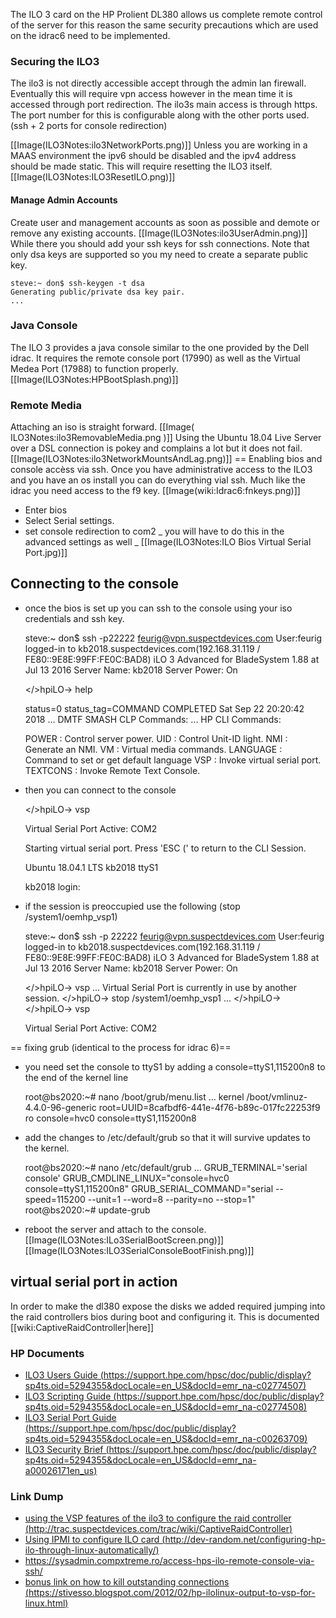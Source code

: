 
The ILO 3 card on the HP Prolient DL380 allows us complete remote control of the server for this reason the same security precautions which are used on the idrac6 need to be implemented.

### Securing the ILO3
The ilo3 is not directly accessible accept through the admin lan firewall. Eventually this will require vpn access however in the mean time it is accessed through port redirection. The ilo3s main access is through https. The port number for this is configurable along with the other ports used. (ssh + 2 ports for console redirection) 

[[Image(ILO3Notes:ilo3NetworkPorts.png)]]
Unless you are working in a MAAS environment the ipv6 should be disabled and the ipv4 address should be made static. This will require resetting the ILO3 itself.
[[Image(ILO3Notes:ILO3ResetILO.png)]]
#### Manage Admin Accounts
Create user and management accounts as soon as possible and demote or remove any existing accounts. 
[[Image(ILO3Notes:ilo3UserAdmin.png)]]
While there you should add your ssh keys for ssh connections. Note that only dsa keys are supported so you my need to create a separate public key.

	
	steve:~ don$ ssh-keygen -t dsa
	Generating public/private dsa key pair.
	...
	

### Java Console
The ILO 3 provides a java console similar to the one provided by the Dell idrac. It requires the remote  console port (17990) as well as the Virtual Medea Port (17988) to function properly. 
[[Image(ILO3Notes:HPBootSplash.png)]]
### Remote Media
Attaching an iso is straight  forward.
[[Image( ILO3Notes:ilo3RemovableMedia.png )]]
Using the Ubuntu 18.04 Live Server over a DSL connection is pokey and complains a lot but it does not fail.
[[Image(ILO3Notes:ilo3NetworkMountsAndLag.png)]]
== Enabling bios and console accèss via ssh.
Once you have administrative access to the ILO3 and you have an os install you can do everything vial ssh. Much like the idrac you need access to the f9 key.
[[Image(wiki:Idrac6:fnkeys.png)]]
* Enter bios
* Select Serial settings.
* set console redirection to com2
  _ you will have to do this in the advanced settings as well _
  [[Image(ILO3Notes:ILO Bios Virtual Serial Port.jpg)]]
## Connecting to the console
* once the bios is set up you can ssh to the console using your iso credentials and ssh key. 
	
	steve:~ don$ ssh -p22222 feurig@vpn.suspectdevices.com
	User:feurig logged-in to kb2018.suspectdevices.com(192.168.31.119 / FE80::9E8E:99FF:FE0C:BAD8)
	iLO 3 Advanced for BladeSystem 1.88 at  Jul 13 2016
	Server Name: kb2018
	Server Power: On
	
	</>hpiLO-> help
	
	status=0
	status_tag=COMMAND COMPLETED
	Sat Sep 22 20:20:42 2018
	...
	DMTF SMASH CLP Commands:
	...
	HP CLI Commands:
	
	POWER    : Control server power.
	UID      : Control Unit-ID light.
	NMI      : Generate an NMI.
	VM       : Virtual media commands.
	LANGUAGE : Command to set or get default language
	VSP      : Invoke virtual serial port.
	TEXTCONS : Invoke Remote Text Console.
	

* then you can connect to the console
	
	
	
	</>hpiLO-> vsp
	
	Virtual Serial Port Active: COM2
	
	Starting virtual serial port.
	Press 'ESC (' to return to the CLI Session.
	
	
	Ubuntu 18.04.1 LTS kb2018 ttyS1
	
	kb2018 login: 
	
* if the session is preoccupied use the following (stop /system1/oemhp_vsp1)
	
	steve:~ don$ ssh -p 22222 feurig@vpn.suspectdevices.com
	User:feurig logged-in to kb2018.suspectdevices.com(192.168.31.119 / FE80::9E8E:99FF:FE0C:BAD8)
	iLO 3 Advanced for BladeSystem 1.88 at  Jul 13 2016
	Server Name: kb2018
	Server Power: On
	
	</>hpiLO-> vsp
	...
	Virtual Serial Port is currently in use by another session.
	</>hpiLO-> stop /system1/oemhp_vsp1
	...
	</>hpiLO-> </>hpiLO-> vsp
	
	Virtual Serial Port Active: COM2
	
	
== fixing grub (identical to the process for idrac 6)==
* you need set the console to ttyS1 by adding a console=ttyS1,115200n8 to the end of the kernel line
	
	root@bs2020:~# nano /boot/grub/menu.list
	...
	kernel          /boot/vmlinuz-4.4.0-96-generic root=UUID=8cafbdf6-441e-4f76-b89c-017fc22253f9 ro console=hvc0 console=ttyS1,115200n8
	
* add the changes to /etc/default/grub so that it will survive updates to the kernel.
	
	root@bs2020:~# nano /etc/default/grub
	...
	GRUB_TERMINAL='serial console'
	GRUB_CMDLINE_LINUX="console=hvc0 console=ttyS1,115200n8"
	GRUB_SERIAL_COMMAND="serial --speed=115200 --unit=1 --word=8 --parity=no --stop=1"
	root@bs2020:~# update-grub
	
* reboot the server and attach to the console.
[[Image(ILO3Notes:ILo3SerialBootScreen.png)]]
[[Image(ILO3Notes:ILO3SerialConsoleBootFinish.png)]]

## virtual serial port in action
In order to make the dl380 expose the disks we added required jumping into the raid controllers bios during boot and configuring it. This is documented [[wiki:CaptiveRaidController|here]]
### HP Documents
* [ILO3 Users Guide (https://support.hpe.com/hpsc/doc/public/display?sp4ts.oid=5294355&docLocale=en_US&docId=emr_na-c02774507)](https://support.hpe.com/hpsc/doc/public/display?sp4ts.oid=5294355&docLocale=en_US&docId=emr_na-c02774507)
* [ILO3 Scripting Guide (https://support.hpe.com/hpsc/doc/public/display?sp4ts.oid=5294355&docLocale=en_US&docId=emr_na-c02774508)](https://support.hpe.com/hpsc/doc/public/display?sp4ts.oid=5294355&docLocale=en_US&docId=emr_na-c02774508)
* [ILO3 Serial Port Guide (https://support.hpe.com/hpsc/doc/public/display?sp4ts.oid=5294355&docLocale=en_US&docId=emr_na-c00263709)](https://support.hpe.com/hpsc/doc/public/display?sp4ts.oid=5294355&docLocale=en_US&docId=emr_na-c00263709)
* [ILO3 Security Brief (https://support.hpe.com/hpsc/doc/public/display?sp4ts.oid=5294355&docLocale=en_US&docId=emr_na-a00026171en_us)](https://support.hpe.com/hpsc/doc/public/display?sp4ts.oid=5294355&docLocale=en_US&docId=emr_na-a00026171en_us)
### Link Dump
* [using the VSP features of the ilo3 to configure the raid controller (http://trac.suspectdevices.com/trac/wiki/CaptiveRaidController)](http://trac.suspectdevices.com/trac/wiki/CaptiveRaidController)
* [Using IPMI to configure ILO card  (http://dev-random.net/configuring-hp-ilo-through-linux-automatically/)](http://dev-random.net/configuring-hp-ilo-through-linux-automatically/)
* https://sysadmin.compxtreme.ro/access-hps-ilo-remote-console-via-ssh/
* [bonus link on how to kill outstanding connections (https://stivesso.blogspot.com/2012/02/hp-ilolinux-output-to-vsp-for-linux.html)](https://stivesso.blogspot.com/2012/02/hp-ilolinux-output-to-vsp-for-linux.html)